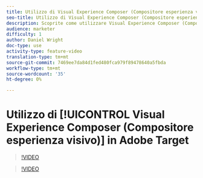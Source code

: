 ```yaml
---
title: Utilizzo di Visual Experience Composer (Compositore esperienza visivo) in  Adobe Target
seo-title: Utilizzo di Visual Experience Composer (Compositore esperienza visivo) in  Adobe Target
description: Scoprite come utilizzare Visual Experience Composer (Compositore esperienza visivo) in  Adobe Target.
audience: marketer
difficulty: 1
author: Daniel Wright
doc-type: use
activity-type: feature-video
translation-type: tm+mt
source-git-commit: 7469ee7da84d1fed480fca979f89478640a5fbda
workflow-type: tm+mt
source-wordcount: '35'
ht-degree: 0%

---
```



# Utilizzo di [!UICONTROL Visual Experience Composer (Compositore esperienza visivo)] in  Adobe Target

>[!VIDEO](https://video.tv.adobe.com/v/17399/?quality=12)

>[!VIDEO](https://video.tv.adobe.com/v/17401/?quality=12)
